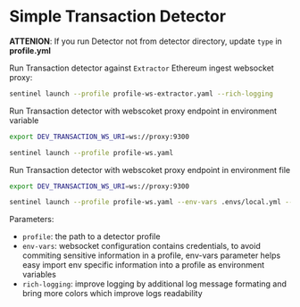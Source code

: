 # Simple Transaction Detector

__ATTENION__: If you run Detector not from detector directory, update `type` in __profile.yml__

Run Transaction detector against `Extractor` Ethereum ingest websocket proxy:

```bash
sentinel launch --profile profile-ws-extractor.yaml --rich-logging
```

Run Transaction detector with webscoket proxy endpoint in environment variable

```bash
export DEV_TRANSACTION_WS_URI=ws://proxy:9300

sentinel launch --profile profile-ws.yaml
```

Run Transaction detector with webscoket proxy endpoint in environment file

```bash
export DEV_TRANSACTION_WS_URI=ws://proxy:9300

sentinel launch --profile profile-ws.yaml --env-vars .envs/local.yml --rich-logging
```

Parameters:

- `profile`: the path to a detector profile
- `env-vars`: websocket configuration contains credentials, to avoid commiting sensitive information 
            in a profile, env-vars parameter helps easy import env specific information into a profile
            as environment variables
- `rich-logging`: improve logging by additional log message formating and bring more colors which 
            improve logs readability
